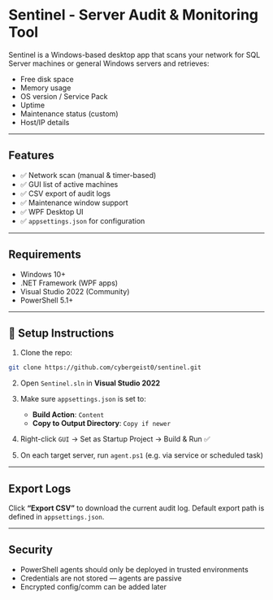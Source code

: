  # Sentinel - Server Audit & Monitoring Tool

 Sentinel is a Windows-based desktop app that scans your network for SQL Server machines or general Windows servers and retrieves:

 - Free disk space  
 - Memory usage  
 - OS version / Service Pack  
 - Uptime  
 - Maintenance status (custom)  
 - Host/IP details  

 ---

 ## Features

 - ✅ Network scan (manual & timer-based)
 - ✅ GUI list of active machines
 - ✅ CSV export of audit logs
 - ✅ Maintenance window support
 - ✅ WPF Desktop UI
 - ✅ `appsettings.json` for configuration

 ---

 ## Requirements

 - Windows 10+  
 - .NET Framework (WPF apps)  
 - Visual Studio 2022 (Community)  
 - PowerShell 5.1+  

 ---

 ## 🔧 Setup Instructions

 1. Clone the repo:

 ```bash
 git clone https://github.com/cybergeist0/sentinel.git
 ```

 2. Open `Sentinel.sln` in **Visual Studio 2022**

 3. Make sure `appsettings.json` is set to:
    - **Build Action**: `Content`
    - **Copy to Output Directory**: `Copy if newer`

 4. Right-click `GUI` → Set as Startup Project → Build & Run ✅

 5. On each target server, run `agent.ps1` (e.g. via service or scheduled task)

 ---

 ## Export Logs

 Click **“Export CSV”** to download the current audit log. Default export path is defined in `appsettings.json`.

 ---

 ## Security

 - PowerShell agents should only be deployed in trusted environments  
 - Credentials are not stored — agents are passive  
 - Encrypted config/comm can be added later  

